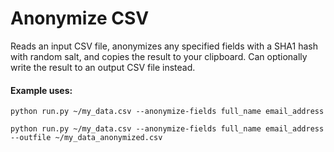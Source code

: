 # Anonymize CSV

Reads an input CSV file, anonymizes any specified fields with a SHA1 hash with random salt, and copies the result to your clipboard. Can optionally write the result to an output CSV file instead.


#### Example uses:
```
python run.py ~/my_data.csv --anonymize-fields full_name email_address
```

```
python run.py ~/my_data.csv --anonymize-fields full_name email_address --outfile ~/my_data_anonymized.csv
```
